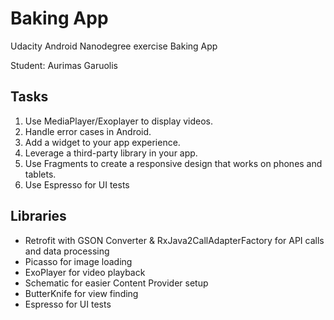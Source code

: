 # Baking App

Udacity Android Nanodegree exercise Baking App

Student: Aurimas Garuolis

## Tasks

1. Use MediaPlayer/Exoplayer to display videos.
2. Handle error cases in Android.
3. Add a widget to your app experience.
4. Leverage a third-party library in your app.
5. Use Fragments to create a responsive design that works on phones and tablets.
6. Use Espresso for UI tests
 
 ## Libraries
 
* Retrofit with GSON Converter & RxJava2CallAdapterFactory for API calls and data processing
* Picasso for image loading
* ExoPlayer for video playback
* Schematic for easier Content Provider setup
* ButterKnife for view finding
* Espresso for UI tests